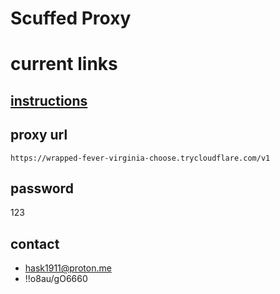 # Scuffed Proxy

# current links

## [instructions](https://wrapped-fever-virginia-choose.trycloudflare.com)

## proxy url
```
https://wrapped-fever-virginia-choose.trycloudflare.com/v1
```

## password
123

## contact
- hask1911@proton.me
- !!o8au/gO6660